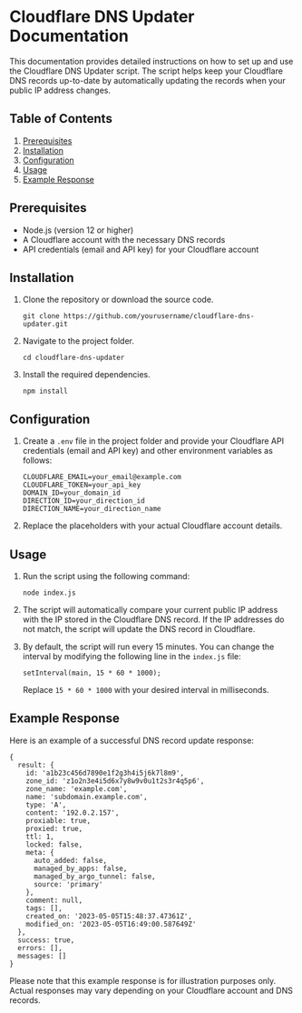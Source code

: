 # Cloudflare DNS Updater Documentation

This documentation provides detailed instructions on how to set up and use the Cloudflare DNS Updater script. The script helps keep your Cloudflare DNS records up-to-date by automatically updating the records when your public IP address changes.

## Table of Contents

1. [Prerequisites](#prerequisites)
2. [Installation](#installation)
3. [Configuration](#configuration)
4. [Usage](#usage)
5. [Example Response](#example-response)

## Prerequisites

- Node.js (version 12 or higher)
- A Cloudflare account with the necessary DNS records
- API credentials (email and API key) for your Cloudflare account

## Installation

1. Clone the repository or download the source code.

   ```
   git clone https://github.com/yourusername/cloudflare-dns-updater.git
   ```

2. Navigate to the project folder.

   ```
   cd cloudflare-dns-updater
   ```

3. Install the required dependencies.

   ```
   npm install
   ```

## Configuration

1. Create a `.env` file in the project folder and provide your Cloudflare API credentials (email and API key) and other environment variables as follows:

   ```
   CLOUDFLARE_EMAIL=your_email@example.com
   CLOUDFLARE_TOKEN=your_api_key
   DOMAIN_ID=your_domain_id
   DIRECTION_ID=your_direction_id
   DIRECTION_NAME=your_direction_name
   ```

2. Replace the placeholders with your actual Cloudflare account details.

## Usage

1. Run the script using the following command:

   ```
   node index.js
   ```

2. The script will automatically compare your current public IP address with the IP stored in the Cloudflare DNS record. If the IP addresses do not match, the script will update the DNS record in Cloudflare.

3. By default, the script will run every 15 minutes. You can change the interval by modifying the following line in the `index.js` file:

   ```
   setInterval(main, 15 * 60 * 1000);
   ```

   Replace `15 * 60 * 1000` with your desired interval in milliseconds.

## Example Response

Here is an example of a successful DNS record update response:

```
{
  result: {
    id: 'a1b23c456d7890e1f2g3h4i5j6k7l8m9',
    zone_id: 'z1o2n3e4i5d6x7y8w9v0u1t2s3r4q5p6',
    zone_name: 'example.com',
    name: 'subdomain.example.com',
    type: 'A',
    content: '192.0.2.157',
    proxiable: true,
    proxied: true,
    ttl: 1,
    locked: false,
    meta: {
      auto_added: false,
      managed_by_apps: false,
      managed_by_argo_tunnel: false,
      source: 'primary'
    },
    comment: null,
    tags: [],
    created_on: '2023-05-05T15:48:37.47361Z',
    modified_on: '2023-05-05T16:49:00.587649Z'
  },
  success: true,
  errors: [],
  messages: []
}
```

Please note that this example response is for illustration purposes only. Actual responses may vary depending on your Cloudflare account and DNS records.
